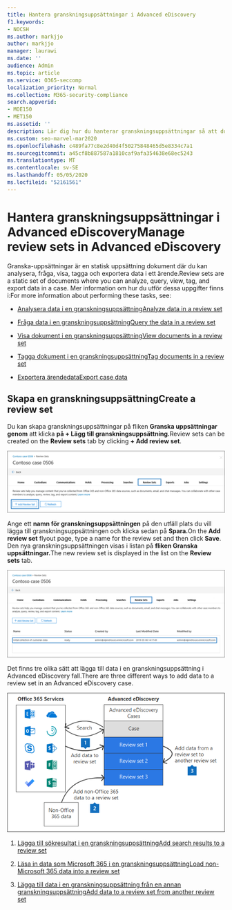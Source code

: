 ```yaml
---
title: Hantera granskningsuppsättningar i Advanced eDiscovery
f1.keywords:
- NOCSH
ms.author: markjjo
author: markjjo
manager: laurawi
ms.date: ''
audience: Admin
ms.topic: article
ms.service: O365-seccomp
localization_priority: Normal
ms.collection: M365-security-compliance
search.appverid:
- MOE150
- MET150
ms.assetid: ''
description: Lär dig hur du hanterar granskningsuppsättningar så att du kan analysera, fråga, visa, tagga och exportera data i Advanced eDiscovery fall.
ms.custom: seo-marvel-mar2020
ms.openlocfilehash: c489fa77c8e2d40d4f50275848465d5e8334c7a1
ms.sourcegitcommit: a45cf8b887587a1810caf9afa354638e68ec5243
ms.translationtype: MT
ms.contentlocale: sv-SE
ms.lasthandoff: 05/05/2020
ms.locfileid: "52161561"
---
```

# <a name="manage-review-sets-in-advanced-ediscovery"></a><span data-ttu-id="0f329-103">Hantera granskningsuppsättningar i Advanced eDiscovery</span><span class="sxs-lookup"><span data-stu-id="0f329-103">Manage review sets in Advanced eDiscovery</span></span>

<span data-ttu-id="0f329-104">Granska-uppsättningar är en statisk uppsättning dokument där du kan analysera, fråga, visa, tagga och exportera data i ett ärende.</span><span class="sxs-lookup"><span data-stu-id="0f329-104">Review sets are a static set of documents where you can analyze, query, view, tag, and export data in a case.</span></span> <span data-ttu-id="0f329-105">Mer information om hur du utför dessa uppgifter finns i:</span><span class="sxs-lookup"><span data-stu-id="0f329-105">For more information about performing these tasks, see:</span></span>

- [<span data-ttu-id="0f329-106">Analysera data i en granskningsuppsättning</span><span class="sxs-lookup"><span data-stu-id="0f329-106">Analyze data in a review set</span></span>](analyzing-data-in-review-set.md)

- [<span data-ttu-id="0f329-107">Fråga data i en granskningsuppsättning</span><span class="sxs-lookup"><span data-stu-id="0f329-107">Query the data in a review set</span></span>](review-set-search.md)

- [<span data-ttu-id="0f329-108">Visa dokument i en granskningsuppsättning</span><span class="sxs-lookup"><span data-stu-id="0f329-108">View documents in a review set</span></span>](view-documents-in-review-set.md)

- [<span data-ttu-id="0f329-109">Tagga dokument i en granskningsuppsättning</span><span class="sxs-lookup"><span data-stu-id="0f329-109">Tag documents in a review set</span></span>](tagging-documents.md)

- [<span data-ttu-id="0f329-110">Exportera ärendedata</span><span class="sxs-lookup"><span data-stu-id="0f329-110">Export case data</span></span>](exporting-data-ediscover20.md)

## <a name="create-a-review-set"></a><span data-ttu-id="0f329-111">Skapa en granskningsuppsättning</span><span class="sxs-lookup"><span data-stu-id="0f329-111">Create a review set</span></span>

<span data-ttu-id="0f329-112">Du kan skapa granskningsuppsättningar på fliken **Granska uppsättningar genom** att klicka **på + Lägg till granskningsuppsättning.**</span><span class="sxs-lookup"><span data-stu-id="0f329-112">Review sets can be created on the **Review sets** tab by clicking **+ Add review set**.</span></span>

![Lägga till en granskningsuppsättning](../media/f45c51d9-585d-47d1-b7fb-0288715e0b6a.png)

<span data-ttu-id="0f329-114">Ange ett **namn för granskningsuppsättningen** på den utfäll plats du vill lägga till granskningsuppsättningen och klicka sedan på **Spara.**</span><span class="sxs-lookup"><span data-stu-id="0f329-114">On the **Add review set** flyout page, type a name for the review set and then click **Save**.</span></span> <span data-ttu-id="0f329-115">Den nya granskningsuppsättningen visas i listan på **fliken Granska uppsättningar.**</span><span class="sxs-lookup"><span data-stu-id="0f329-115">The new review set is displayed in the list on the **Review sets** tab.</span></span>

![Ny granskningsuppsättning visas på fliken Granska uppsättning](../media/AeDnewreviewset.png)

<span data-ttu-id="0f329-117">Det finns tre olika sätt att lägga till data i en granskningsuppsättning i Advanced eDiscovery fall.</span><span class="sxs-lookup"><span data-stu-id="0f329-117">There are three different ways to add data to a review set in an Advanced eDiscovery case.</span></span>

![Tre sätt att lägga till i en granskningsuppsättningar](../media/1f1f4efd-c03b-4255-bc3d-df358e56549c.png)

1. [<span data-ttu-id="0f329-119">Lägga till sökresultat i en granskningsuppsättning</span><span class="sxs-lookup"><span data-stu-id="0f329-119">Add search results to a review set</span></span>](add-data-to-review-set.md)

2. [<span data-ttu-id="0f329-120">Läsa in data som Microsoft 365 i en granskningsuppsättning</span><span class="sxs-lookup"><span data-stu-id="0f329-120">Load non-Microsoft 365 data into a review set</span></span>](load-non-Office-365-data-into-a-review-set.md)

3. [<span data-ttu-id="0f329-121">Lägga till data i en granskningsuppsättning från en annan granskningsuppsättning</span><span class="sxs-lookup"><span data-stu-id="0f329-121">Add data to a review set from another review set</span></span>](add-data-to-review-set-from-another-review-set.md)
